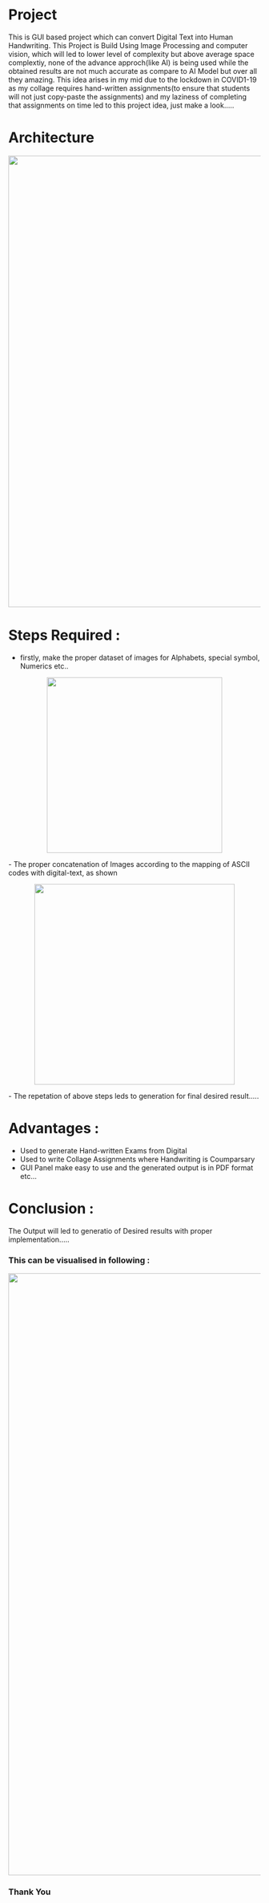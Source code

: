 Project
========================================
This is GUI based project which can convert Digital Text into Human Handwriting. This Project is Build Using Image Processing and computer vision, which will led to lower level of complexity but above average space complextiy, none of the advance approch(like AI) is being used while the obtained results are not much accurate as compare to AI Model but over all they amazing. This idea arises in my mid due to the lockdown in COVID1-19 as my collage requires hand-written assignments(to ensure that students will not just copy-paste the assignments) and my laziness of completing that assignments on time led to this project idea, just make a look.....

Architecture
========================================
<p align = "center">
<img src = "https://raw.githubusercontent.com/rawat126/Computer-Vision-projects/master/Digital_test_to_HandWritten_converter/model_archtecture.png", width = 900>
</p>

Steps Required : 
======================================
- firstly, make the proper dataset of images for Alphabets, special symbol, Numerics etc..
<p align = "center">
<img src = "https://raw.githubusercontent.com/rawat126/Computer-Vision-projects/master/Digital_test_to_HandWritten_converter/smaple.png", width = 350>
</p>
- The proper concatenation of Images according to the mapping of ASCII codes with digital-text, as shown
<p align = "center">
<img src = "https://raw.githubusercontent.com/rawat126/Computer-Vision-projects/master/Digital_test_to_HandWritten_converter/conversion.png", width = 400>
</p>
- The repetation of above steps leds to generation for final desired result.....

Advantages :
======================================
- Used to generate Hand-written Exams from Digital 
- Used to write Collage Assignments where Handwriting is Coumparsary
- GUI Panel make easy to use and the generated output is in PDF format
etc...

Conclusion : 
======================================
The Output will led to generatio of Desired results with proper implementation.....
### This can be visualised in following :
<p align = "center">
<img src = "https://raw.githubusercontent.com/rawat126/Computer-Vision-projects/master/Digital_test_to_HandWritten_converter/sample_hanwritten.png", width = 1200>
</p>

### Thank You

